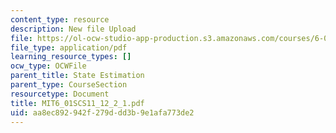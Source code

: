 ```yaml
---
content_type: resource
description: New file Upload
file: https://ol-ocw-studio-app-production.s3.amazonaws.com/courses/6-01sc-introduction-to-electrical-engineering-and-computer-science-i-spring-2011/aa8ec892942f279ddd3b9e1afa773de2_MIT6_01SCS11_12_2_1.pdf
file_type: application/pdf
learning_resource_types: []
ocw_type: OCWFile
parent_title: State Estimation
parent_type: CourseSection
resourcetype: Document
title: MIT6_01SCS11_12_2_1.pdf
uid: aa8ec892-942f-279d-dd3b-9e1afa773de2
---
```

